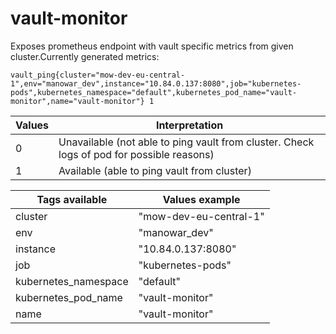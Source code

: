 # vault-monitor
Exposes prometheus endpoint with vault specific metrics from given cluster.Currently generated metrics:

`vault_ping{cluster="mow-dev-eu-central-1",env="manowar_dev",instance="10.84.0.137:8080",job="kubernetes-pods",kubernetes_namespace="default",kubernetes_pod_name="vault-monitor",name="vault-monitor"} 1`

| Values | Interpretation |
|--|--|
| 0 | Unavailable (not able to ping vault from cluster. Check logs of pod for possible reasons) |
| 1 | Available (able to ping vault from cluster) |

| Tags available | Values example|
|--|--|
|cluster|"mow-dev-eu-central-1"|
|env|"manowar_dev"|
|instance|"10.84.0.137:8080"|
|job|"kubernetes-pods"|
|kubernetes_namespace|"default"|
|kubernetes_pod_name|"vault-monitor"|
|name|"vault-monitor"|
